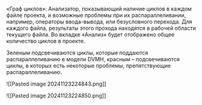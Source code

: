 «Граф циклов»: Анализатор, показывающий наличие циклов в каждом файле проекта, и возможные проблемы при их распараллеливании, например, операторы ввода-вывода, или безусловного перехода. Для каждого файла, результаты этого прохода находятся в рабочей области текущего файла. Во вкладке «Анализ» будет отображено общее количество циклов в проекте. 

Зеленым подсвечиваются циклы, которые поддаются распараллеливанию в модели DVMH, красным – подсвечиваются циклы, в которых есть некоторые проблемы, препятствующие распараллеливанию.

![[Pasted image 20241123224843.png]]

![[Pasted image 20241123224850.png]]